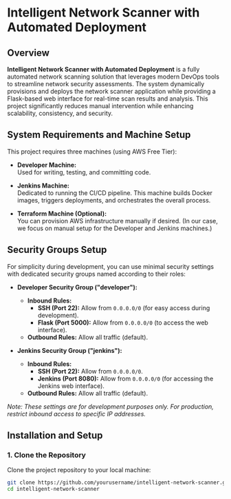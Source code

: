 # Intelligent Network Scanner with Automated Deployment

## Overview
**Intelligent Network Scanner with Automated Deployment** is a fully automated network scanning solution that leverages modern DevOps tools to streamline network security assessments. The system dynamically provisions and deploys the network scanner application while providing a Flask-based web interface for real-time scan results and analysis. This project significantly reduces manual intervention while enhancing scalability, consistency, and security.

## System Requirements and Machine Setup
This project requires three machines (using AWS Free Tier):

- **Developer Machine:**  
  Used for writing, testing, and committing code.

- **Jenkins Machine:**  
  Dedicated to running the CI/CD pipeline. This machine builds Docker images, triggers deployments, and orchestrates the overall process.

- **Terraform Machine (Optional):**  
  You can provision AWS infrastructure manually if desired. (In our case, we focus on manual setup for the Developer and Jenkins machines.)

## Security Groups Setup
For simplicity during development, you can use minimal security settings with dedicated security groups named according to their roles:

- **Developer Security Group ("developer"):**
  - **Inbound Rules:**
    - **SSH (Port 22):** Allow from `0.0.0.0/0` (for easy access during development).
    - **Flask (Port 5000):** Allow from `0.0.0.0/0` (to access the web interface).
  - **Outbound Rules:** Allow all traffic (default).

- **Jenkins Security Group ("jenkins"):**
  - **Inbound Rules:**
    - **SSH (Port 22):** Allow from `0.0.0.0/0`.
    - **Jenkins (Port 8080):** Allow from `0.0.0.0/0` (for accessing the Jenkins web interface).
  - **Outbound Rules:** Allow all traffic (default).

*Note: These settings are for development purposes only. For production, restrict inbound access to specific IP addresses.*

## Installation and Setup

### 1. Clone the Repository
Clone the project repository to your local machine:
```bash
git clone https://github.com/yourusername/intelligent-network-scanner.git
cd intelligent-network-scanner
